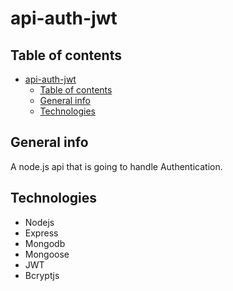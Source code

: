 # api-auth-jwt 

## Table of contents
- [api-auth-jwt](#api-auth-jwt)
  - [Table of contents](#table-of-contents)
  - [General info](#general-info)
  - [Technologies](#technologies)

## General info

A node.js api that is going to handle Authentication.

## Technologies

* Nodejs
* Express
* Mongodb
* Mongoose
* JWT
* Bcryptjs